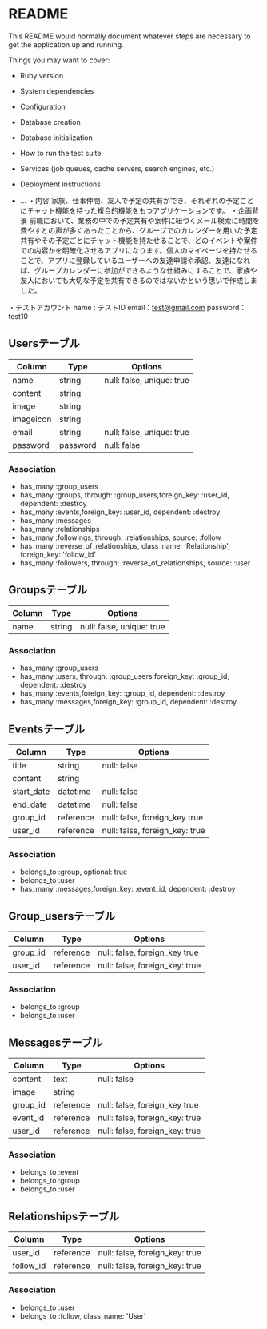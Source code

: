 # README

This README would normally document whatever steps are necessary to get the
application up and running.

Things you may want to cover:

* Ruby version

* System dependencies

* Configuration

* Database creation

* Database initialization

* How to run the test suite

* Services (job queues, cache servers, search engines, etc.)

* Deployment instructions

* ...
・内容
家族、仕事仲間、友人で予定の共有ができ、それぞれの予定ごとにチャット機能を持った複合的機能をもつアプリケーションです。
・企画背景
前職において、業務の中での予定共有や案件に紐づくメール検索に時間を費やすとの声が多くあったことから、グループでのカレンダーを用いた予定共有やその予定ごとにチャット機能を持たせることで、どのイベントや案件での内容かを明確化させるアプリになります。個人のマイページを持たせることで、アプリに登録しているユーザーへの友達申請や承認、友達になれば、グループカレンダーに参加ができるような仕組みにすることで、家族や友人においても大切な予定を共有できるのではないかという思いで作成しました。

・テストアカウント
  name : テストID
  email：test@gmail.com
  password：test10

## Usersテーブル
|Column|Type|Options|
|------|----|-------|
|name|string|null: false, unique: true|
|content|string|
|image|string|
|imageicon|string|
|email|string|null: false, unique: true|
|password|password|null: false|

### Association
- has_many :group_users
- has_many :groups, through: :group_users,foreign_key: :user_id, dependent: :destroy
- has_many :events,foreign_key: :user_id, dependent: :destroy
- has_many :messages
- has_many :relationships
- has_many :followings, through: :relationships, source: :follow
- has_many :reverse_of_relationships, class_name: 'Relationship', foreign_key: 'follow_id'
- has_many :followers, through: :reverse_of_relationships, source: :user

## Groupsテーブル
|Column|Type|Options|
|------|----|-------|
|name|string|null: false, unique: true|

### Association
- has_many :group_users
- has_many :users, through: :group_users,foreign_key: :group_id, dependent: :destroy
- has_many :events,foreign_key: :group_id, dependent: :destroy
- has_many :messages,foreign_key: :group_id, dependent: :destroy

## Eventsテーブル
|Column|Type|Options|
|------|----|-------|
|title|string|null: false|
|content|string|
|start_date|datetime|null: false|
|end_date|datetime|null: false|
|group_id|reference|null: false, foreign_key true|
|user_id|reference|null: false, foreign_key: true|

### Association
- belongs_to :group, optional: true
- belongs_to :user
- has_many :messages,foreign_key: :event_id, dependent: :destroy

## Group_usersテーブル
|Column|Type|Options|
|------|----|-------|
|group_id|reference|null: false, foreign_key true|
|user_id|reference|null: false, foreign_key: true|

### Association
- belongs_to :group
- belongs_to :user

## Messagesテーブル
|Column|Type|Options|
|------|----|-------|
|content|text|null: false|
|image|string|
|group_id|reference|null: false, foreign_key true|
|event_id|reference|null: false, foreign_key: true|
|user_id|reference|null: false, foreign_key: true|

### Association
- belongs_to :event
- belongs_to :group
- belongs_to :user

## Relationshipsテーブル
|Column|Type|Options|
|------|----|-------|
|user_id|reference|null: false, foreign_key: true|
|follow_id|reference|null: false, foreign_key: true|

### Association
- belongs_to :user
- belongs_to :follow, class_name: 'User'
